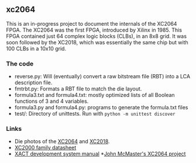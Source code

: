 ## xc2064
This is an in-progress project to document the internals of the XC2064 FPGA.
The XC2064 was the first FPGA, introduced by Xilinx in 1985. This FPGA contained just 64 complex logic blocks
(CLBs), in an 8x8 grid. It was soon followed by the XC2018, which was essentially the same chip but with 100 CLBs in a 10x10 grid.

### The code

* reverse.py: Will (eventually) convert a raw bitstream file (RBT) into a LCA description file.
* fmtrbt.py: Formats a RBT file to match the die layout.
* formula3.txt and formula4.txt: mostly optimized lists of all Boolean functions of 3 and 4 variables.
* formula3.py and formula4.py: programs to generate the formula.txt files
* test/: Directory of unittests. Run with `python -m unittest discover`


### Links

* Die photos of the [XC2064](http://siliconpr0n.org/map/xilinx/xc2064/) and [XC2018](http://siliconpr0n.org/map/xilinx/xc2018/).
* [XC2000 family datasheet](http://www.itisravenna.gov.it/sheet/XC2000FM.PDF)
* [XACT development system manual](https://www.xilinx.com/txpatches/pub/documentation/xactstep6/dsuser.pdf)
*[John McMaster's XC2064 project](https://github.com/JohnDMcMaster/project2064)

